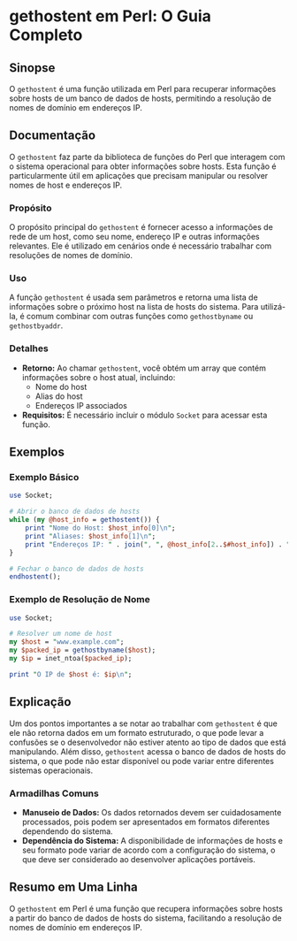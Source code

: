 <!--
Meta Description: # gethostent em Perl: O Guia Completo ## Sinopse O `gethostent` é uma função utilizada em Perl para recuperar informações sobre hosts de um banco de d...
Meta Keywords: host, gethostent, hosts, dados, que
-->

# gethostent em Perl: O Guia Completo

## Sinopse
O `gethostent` é uma função utilizada em Perl para recuperar informações sobre hosts de um banco de dados de hosts, permitindo a resolução de nomes de domínio em endereços IP.

## Documentação
O `gethostent` faz parte da biblioteca de funções do Perl que interagem com o sistema operacional para obter informações sobre hosts. Esta função é particularmente útil em aplicações que precisam manipular ou resolver nomes de host e endereços IP.

### Propósito
O propósito principal do `gethostent` é fornecer acesso a informações de rede de um host, como seu nome, endereço IP e outras informações relevantes. Ele é utilizado em cenários onde é necessário trabalhar com resoluções de nomes de domínio.

### Uso
A função `gethostent` é usada sem parâmetros e retorna uma lista de informações sobre o próximo host na lista de hosts do sistema. Para utilizá-la, é comum combinar com outras funções como `gethostbyname` ou `gethostbyaddr`.

### Detalhes
- **Retorno:** Ao chamar `gethostent`, você obtém um array que contém informações sobre o host atual, incluindo:
  - Nome do host
  - Alias do host
  - Endereços IP associados
- **Requisitos:** É necessário incluir o módulo `Socket` para acessar esta função.

## Exemplos
### Exemplo Básico
```perl
use Socket;

# Abrir o banco de dados de hosts
while (my @host_info = gethostent()) {
    print "Nome do Host: $host_info[0]\n";
    print "Aliases: $host_info[1]\n";
    print "Endereços IP: " . join(", ", @host_info[2..$#host_info]) . "\n\n";
}

# Fechar o banco de dados de hosts
endhostent();
```

### Exemplo de Resolução de Nome
```perl
use Socket;

# Resolver um nome de host
my $host = "www.example.com";
my $packed_ip = gethostbyname($host);
my $ip = inet_ntoa($packed_ip);

print "O IP de $host é: $ip\n";
```

## Explicação
Um dos pontos importantes a se notar ao trabalhar com `gethostent` é que ele não retorna dados em um formato estruturado, o que pode levar a confusões se o desenvolvedor não estiver atento ao tipo de dados que está manipulando. Além disso, `gethostent` acessa o banco de dados de hosts do sistema, o que pode não estar disponível ou pode variar entre diferentes sistemas operacionais.

### Armadilhas Comuns
- **Manuseio de Dados:** Os dados retornados devem ser cuidadosamente processados, pois podem ser apresentados em formatos diferentes dependendo do sistema.
- **Dependência do Sistema:** A disponibilidade de informações de hosts e seu formato pode variar de acordo com a configuração do sistema, o que deve ser considerado ao desenvolver aplicações portáveis.

## Resumo em Uma Linha
O `gethostent` em Perl é uma função que recupera informações sobre hosts a partir do banco de dados de hosts do sistema, facilitando a resolução de nomes de domínio em endereços IP.